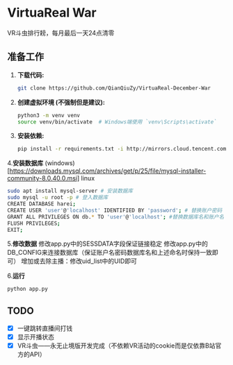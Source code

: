 # VirtuaReal War

VR斗虫排行耪，每月最后一天24点清零

## 准备工作

1. **下载代码:**
   ```bash
   git clone https://github.com/QianQiuZy/VirtuaReal-December-War
   ```

2. **创建虚拟环境 (不强制但是建议):**
   ```bash
   python3 -m venv venv
   source venv/bin/activate  # Windows端使用 `venv\Scripts\activate`
   ```

3. **安装依赖:**
   ```bash
   pip install -r requirements.txt -i http://mirrors.cloud.tencent.com/pypi/simple
   ```

4.**安装数据库**
   (windows)[https://downloads.mysql.com/archives/get/p/25/file/mysql-installer-community-8.0.40.0.msi]
   linux
   ```bash
   sudo apt install mysql-server # 安装数据库
   sudo mysql -u root -p # 登入数据库
   CREATE DATABASE harei;
   CREATE USER 'user'@'localhost' IDENTIFIED BY 'password'; # 替换账户密码
   GRANT ALL PRIVILEGES ON db.* TO 'user'@'localhost'; #替换数据库名和账户名
   FLUSH PRIVILEGES;
   EXIT;
   ```

5.**修改数据**
   修改app.py中的SESSDATA字段保证链接稳定
   修改app.py中的DB_CONFIG来连接数据库（保证账户名密码数据库名和上述命名时保持一致即可）
   增加或去除主播：修改uid_list中的UID即可

6.**运行**
   ```bash
   python app.py
   ```

## TODO
- [x] 一键跳转直播间打钱
- [x] 显示开播状态
- [x] VR斗虫——永无止境版开发完成（不依赖VR活动的cookie而是仅依靠B站官方的API）
